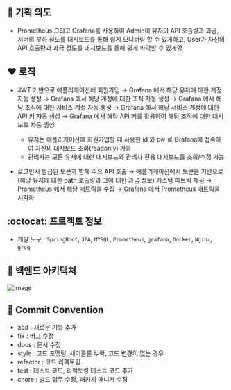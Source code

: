 ## :pushpin: 기획 의도
- Prometheus 그리고 Grafana를 사용하여 Admin이 유저의 API 호출량과 과금, 서버의 부하 정도를 대시보드를 통해 쉽게 모니터링 할 수 있게하고,  User가 자신의 API 호출량과 과금 정도를 대시보드를 통해 쉽게 파악할 수 있게함


## :heart: 로직
- JWT 기반으로 애플리케이션에 회원가입 &rarr; Grafana 에서 해당 유저에 대한 계정 자동 생성 &rarr; Grafana 에서 해당 계정에 대한 조직 자동 생성  &rarr; Grafana 에서 해당 조직에 대한 서비스 계정 자동 생성  &rarr; Grafana 에서 해당 서비스 계정에 대한 API 키 자동 생성  &rarr; Grafana 에서 해당 API 키를 활용하여 해당 조직에 대한 대시보드 자동 생성
  - 유저는 애플리케이션에 회원가입할 때 사용한 id 와 pw 로 Grafana에 접속하여 자신의 대시보드 조회(readonly) 가능
  - 관리자는 모든 유저에 대한 대시보드와 관리자 전용 대시보드를 조회/수정 가능

- 로그인시 발급된 토큰과 함께 주요 API 호출 &rarr; 애플리케이션에서 토큰을 기반으로 (해당 유저에 대한 path 호출량과 그에 대한 과금 정보) 커스텀 매트릭 제공 &rarr; Prometheus 에서 해당 매트릭을 수집  &rarr; Grafana 에서 Prometheus 매트릭을 시각화 
  
  
## :octocat: 프로젝트 정보
- 개발 도구 : `SpringBoot`, `JPA`, `MYSQL`, `Prometheus`, `grafana`, `Docker`, `Nginx`, `groq`


## :hammer: 백엔드 아키텍처
![image](https://github.com/user-attachments/assets/7eb5a179-1dd3-4860-b5f2-78fa834c480c)



## :construction: Commit Convention
- add : 새로운 기능 추가
- fix : 버그 수정
- docs : 문서 수정
- style : 코드 포맷팅, 세미콜론 누락, 코드 변경이 없는 경우
- refactor : 코드 리펙토링
- test : 테스트 코드, 리펙토링 테스트 코드 추가
- chore : 빌드 업무 수정, 패키지 매니저 수정



